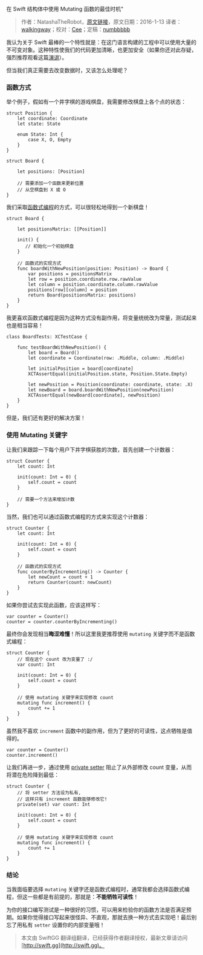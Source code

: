 在 Swift 结构体中使用 Mutating 函数的最佳时机"

> 作者：NatashaTheRobot，[原文链接](https://www.natashatherobot.com/when-to-use-mutating-functions-in-swift-structs/)，原文日期：2016-1-13
> 译者：[walkingway](http://chengway.in/)；校对：[Cee](https://github.com/Cee)；定稿：[numbbbbb](http://numbbbbb.com/)
  









我认为关于 Swift 最棒的一个特性就是：在这门语言构建的工程中可以使用大量的不可变对象。这种特性使我们的代码更加清晰，也更加安全（如果你还对此存疑，强烈推荐观看这篇[演讲](https://realm.io/news/andy-matuschak-controlling-complexity/)）。

但当我们真正需要去改变数据时，又该怎么处理呢？



### 函数方式

举个例子，假如有一个井字棋的游戏棋盘，我需要修改棋盘上各个点的状态：

    
    struct Position {
        let coordinate: Coordinate
        let state: State
        
        enum State: Int {
            case X, O, Empty
        }
    }
     
    struct Board {
        
        let positions: [Position]
     
        // 需要添加一个函数来更新位置
        // 从空棋盘到 X 或 O 
    }

我们采取[函数式编程](https://www.natashatherobot.com/functional-programming-in-swift/)的方式，可以很轻松地得到一个新棋盘！

    
    struct Board {
        
        let positionsMatrix: [[Position]]
        
        init() {
           // 初始化一个初始棋盘
        }
     
        // 函数式的实现方式
        func boardWithNewPosition(position: Position) -> Board {
            var positions = positionsMatrix
            let row = position.coordinate.row.rawValue
            let column = position.coordinate.column.rawValue
            positions[row][column] = position
            return Board(positionsMatrix: positions)
        }
    }

我更喜欢函数式编程是因为这种方式没有副作用，将变量统统改为常量，测试起来也是相当容易！

    
    class BoardTests: XCTestCase {
     
        func testBoardWithNewPosition() {
            let board = Board()
            let coordinate = Coordinate(row: .Middle, column: .Middle)
            
            let initialPosition = board[coordinate]
            XCTAssertEqual(initialPosition.state, Position.State.Empty)
            
            let newPosition = Position(coordinate: coordinate, state: .X)
            let newBoard = board.boardWithNewPosition(newPosition)
            XCTAssertEqual(newBoard[coordinate], newPosition)
        }
    }

但是，我们还有更好的解决方案！

### 使用 Mutating 关键字

让我们来跟踪一下每个用户下井字棋获胜的次数，首先创建一个计数器：

    
    struct Counter {
        let count: Int
        
        init(count: Int = 0) {
            self.count = count
        }
        
        // 需要一个方法来增加计数
    }

当然，我们也可以通过函数式编程的方式来实现这个计数器：

    
    struct Counter {
        let count: Int
        
        init(count: Int = 0) {
            self.count = count
        }
        
        // 函数式的实现方式
        func counterByIncrementing() -> Counter {
            let newCount = count + 1
            return Counter(count: newCount)
        }
    }

如果你尝试去实现此函数，应该这样写：

    
    var counter = Counter()
    counter = counter.counterByIncrementing()

最终你会发现相当**晦涩难懂**！所以这里我更推荐使用 `mutating` 关键字而不是函数式编程：

    
    struct Counter {
        // 现在这个 count 改为变量了 :/
        var count: Int
        
        init(count: Int = 0) {
            self.count = count
        }
        
        // 使用 mutating 关键字来实现修改 count 
        mutating func increment() {
            count += 1
        }
    }

虽然我不喜欢 `increment` 函数中的副作用，但为了更好的可读性，这点牺牲是值得的。

    
    var counter = Counter()
    counter.increment()

让我们再进一步，通过使用 [private setter](https://www.natashatherobot.com/swift-magic-public-getter-private-setter/) 阻止了从外部修改 count 变量，从而将潜在危险降到最低：

    
    struct Counter {
        // 将 setter 方法设为私有, 
        // 这样只有 increment 函数能够修改它!
        private(set) var count: Int
        
        init(count: Int = 0) {
            self.count = count
        }
        
        // 使用 mutating 关键字来实现修改 count 
        mutating func increment() {
            count += 1
        }
    }

### 结论

当我面临要选择 `mutating` 关键字还是函数式编程时，通常我都会选择函数式编程，但这一些都是有前提的，那就是：**不能牺牲可读性**！

为你的接口编写测试是一种很好的习惯，可以用来检验你的函数方法是否满足预期。如果你觉得接口写起来很怪异、不直观，那就去换一种方式去实现吧！最后别忘了用私有 `setter` 设置你的内部变量哦！
> 本文由 SwiftGG 翻译组翻译，已经获得作者翻译授权，最新文章请访问 [http://swift.gg](http://swift.gg)。
